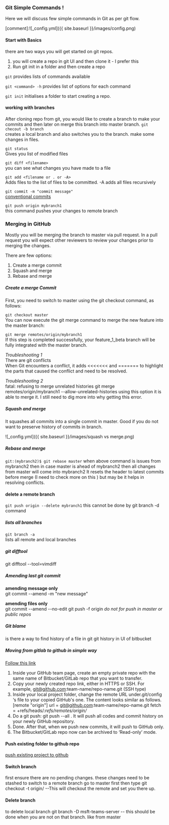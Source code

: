 ### Git Simple Commands !

Here we will discuss few simple commands in Git as per git flow.

[comment]:![_config.yml]({{ site.baseurl }}/images/config.png)

#### Start with Basics
there are two ways you will get started on git repos. 
1. you will create a repo in git UI and then clone it - I prefer this
2. Run git init in a folder and then create a repo 

`git`
provides lists of commands available

`git <command> -h`
provides list of options for each command

`git init`
initialises a folder to start creating a repo. 

#### working with branches 
After cloning repo from git, you would like to create a branch to make your 
commits and then later on merge this branch into master branch. 
`git checout -b branch` <br>
creates a local branch and also switches you to the branch. 
make some changes in files. 

`git status` <br>
Gives you list of modified files 

`git diff <filename>` <br>
you can see what changes you have made to a file 

`git add <filename or . or -A>` <br>
Adds files to the list of files to be committed. 
-A adds all files recursively

`git commit -m "commit message"` <br>
[conventional commits](https://www.conventionalcommits.org/en/v1.0.0-beta.2/)

`git push origin mybranch1` <br>
this command pushes your changes to remote branch 

### Merging in GitHub
Mostly you will be merging the branch to master via pull request. In a pull
request you will expect other reviewers to review your changes prior to 
merging the changes. 
 
There are few options:  
1. Create a merge commit
2. Squash and merge
3. Rebase and merge

##### Create a merge Commit 
First, you need to switch to master using the git checkout command, as follows:

`git checkout master` <br>
You can now execute the git merge command to merge the new feature into the master branch:

`git merge remotes/origin/mybranch1` <br>
If this step is completed successfully, your feature_1_beta branch will be fully integrated with the master branch.

*Troubleshooting 1*<br>
There are git conflicts <br>
When Git encounters a conflict, it adds 
<<<<<<< and ======= to highlight the parts that caused the conflict 
and need to be resolved. 

*Troubleshooting 2*<br>
fatal: refusing to merge unrelated histories
git merge remotes/origin/mybranch1 --allow-unrelated-histories
using this option it is able to merge it. I still need to dig more into 
why getting this error.  

##### Squash and merge
It squashes all commits into a single commit in master. Good if you do not 
want to preserve history of commits in branch. 

![_config.yml]({{ site.baseurl }}/images/squash vs merge.png)


##### Rebase and merge
`git:(mybranch2)$ git rebase master`
when above command is issues from mybranch2
then in case master is ahead of mybranch2 then all changes
from master will come into mybranch2 
It resets the header to latest commits before merge (I need to check more on this
) but may be it helps in resolving conflicts.

#### delete a remote branch
`git push origin --delete mybranch1`
this cannot be done by git branch -d command 

##### lists all branches
`git branch -a` <br>
lists all remote and local branches 

##### git difftool 
git difftool --tool=vimdiff <filename>

##### Amending last git commit 
**amending message only** <br>
git commit --amend -m "new message"

**amending files only** <br>
git commit --amend --no-edit <file with changes>
git push -f origin <branch> 
*do not for push in master or public repos*


##### Git blame 
is there a way to find history of a file in git 
git history in UI of bitbucket


##### Moving from gitlab to github in simple way
[Follow this link](https://android.jlelse.eu/how-to-migrate-gitlab-bitbucket-to-github-in-a-simple-way-e38bc60b1547)
1. Inside your GitHub team page, create an empty private repo with the same name of Bitbucket/GitLab repo that you want to transfer.
2. Copy your newly created repo link, either in HTTPS or SSH. For example, git@github.com:team-name/repo-name.git (SSH type)
3. Inside your local project folder, change the remote URL under.git/config ‘s file to your copied GitHub's one. The content looks similar as follows. [remote "origin"]
url = git@github.com:team-name/repo-name.git
fetch = +refs/heads/*:refs/remotes/origin/*
4. Do a git push: git push --all . It will push all codes and commit history on your newly GitHub repository.
5. Done. After that, when we push new commits, it will push to GitHub only.
6. The Bitbucket/GitLab repo now can be archived to ‘Read-only’ mode.


#### Push existing folder to github repo
[push existing project to github](https://docs.github.com/en/free-pro-team@latest/github/importing-your-projects-to-github/adding-an-existing-project-to-github-using-the-command-line)

#### Switch branch
first ensure there are no pending changes. these changes need to be stashed 
to switch to a remote branch go to master first then type
git checkout -t origin/<branch-name> --This will checkout the remote and set you there up. 

#### Delete branch
to delete local branch
git branch -D msft-teams-server  -- this should be done when you are not on that branch. like from master

